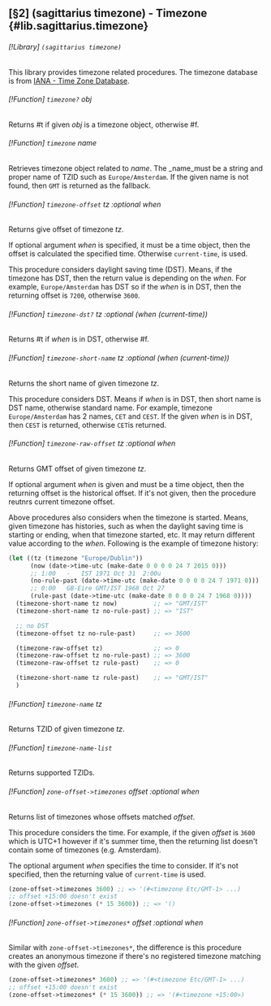 [§2] (sagittarius timezone) - Timezone {#lib.sagittarius.timezone}
-------------

###### [!Library] `(sagittarius timezone)` 

This library provides timezone related procedures. The timezone database
is from 
[IANA - Time Zone Database](https://www.iana.org/time-zones).


###### [!Function] `timezone?`  _obj_

Returns #t if given _obj_ is a timezone object, otherwise #f.

###### [!Function] `timezone`  _name_

Retrieves timezone object related to _name_. The _name_must be a string and proper name of TZID such as `Europe/Amsterdam`.
If the given name is not found, then `GMT` is returned as the fallback.

###### [!Function] `timezone-offset`  _tz_ _:optional_ _when_

Returns give offset of timezone _tz_.

If optional argument _when_ is specified, it must be a time object,
then the offset is calculated the specified time. Otherwise `current-time`,
is used.

This procedure considers daylight saving time (DST). Means, if the timezone
has DST, then the return value is depending on the _when_. For example, 
`Europe/Amsterdam` has DST so if the _when_ is in DST, then the
returning offset is `7200`, otherwise `3600`.


###### [!Function] `timezone-dst?`  _tz_ _:optional_ _(when_ _(current-time))_

Returns #t if _when_ is in DST, otherwise #f.

###### [!Function] `timezone-short-name`  _tz_ _:optional_ _(when_ _(current-time))_

Returns the short name of given timezone _tz_.

This procedure considers DST. Means if _when_ is in DST, then short name
is DST name, otherwise standard name. For example, timezone 
`Europe/Amsterdam` has 2 names, `CET` and `CEST`. If the
given _when_ is in DST, then `CEST` is returned, otherwise `CET`is returned.


###### [!Function] `timezone-raw-offset`  _tz_ _:optional_ _when_

Returns GMT offset of given timezone _tz_. 

If optional argument _when_ is given and must be a time object, then
the returning offset is the historical offset. If it's not given, then
the procedure reutnrs current timezone offset.


Above procedures also considers when the timezone is started. Means, given
timezone has histories, such as when the daylight saving time is starting
or ending, when that timezone started, etc. It may return different value
according to the _when_. Following is the example of timezone history:

``````````scheme
(let ((tz (timezone "Europe/Dublin"))
      (now (date->time-utc (make-date 0 0 0 0 24 7 2015 0)))
      ;; 1:00	-	IST	1971 Oct 31  2:00u
      (no-rule-past (date->time-utc (make-date 0 0 0 0 24 7 1971 0)))
      ;; 0:00	GB-Eire	GMT/IST	1968 Oct 27
      (rule-past (date->time-utc (make-date 0 0 0 0 24 7 1968 0))))
  (timezone-short-name tz now)          ;; => "GMT/IST"
  (timezone-short-name tz no-rule-past) ;; => "IST"

  ;; no DST
  (timezone-offset tz no-rule-past)     ;; => 3600 

  (timezone-raw-offset tz)              ;; => 0
  (timezone-raw-offset tz no-rule-past) ;; => 3600
  (timezone-raw-offset tz rule-past)    ;; => 0

  (timezone-short-name tz rule-past)    ;; => "GMT/IST"
  )
``````````

###### [!Function] `timezone-name`  _tz_

Returns TZID of given timezone _tz_.

###### [!Function] `timezone-name-list` 

Returns supported TZIDs.

###### [!Function] `zone-offset->timezones`  _offset_ _:optional_ _when_

Returns list of timezones whose offsets matched _offset_.

This procedure considers the time. For example, if the given _offset_ is
`3600` which is UTC+1 however if it's summer time, then the returning
list doesn't contain some of timezones (e.g. Amsterdam).

The optional argument _when_ specifies the time to consider. If it's not
specified, then the returning value of `current-time` is used.

``````````scheme
(zone-offset->timezones 3600) ;; => '(#<timezone Etc/GMT-1> ...)
;; offset +15:00 doesn't exist
(zone-offset->timezones (* 15 3600)) ;; => '()
``````````



###### [!Function] `zone-offset->timezones*`  _offset_ _:optional_ _when_

Similar with `zone-offset->timezones*`, the difference is
this procedure creates an anonymous timezone if there's no registered timezone
matching with the given _offset_.

``````````scheme
(zone-offset->timezones* 3600) ;; => '(#<timezone Etc/GMT-1> ...)
;; offset +15:00 doesn't exist
(zone-offset->timezones* (* 15 3600)) ;; => '(#<timezone +15:00>)
``````````



